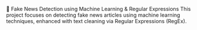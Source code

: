 📰 Fake News Detection using Machine Learning & Regular Expressions
This project focuses on detecting fake news articles using machine learning techniques, enhanced with text cleaning via Regular Expressions (RegEx).

